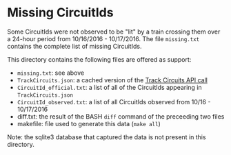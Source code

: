 
# Missing CircuitIds

Some CircuitIds were not observed to be "lit" by a train crossing them
over a 24-hour period from 10/16/2016 - 10/17/2016.  The file
``missing.txt`` contains the complete list of missing CircuitIds.

This directory contains the following files are offered as support:
- ``missing.txt``: see above
- `TrackCircuits.json`: a cached version of the [Track Circuits API call](https://developer.wmata.com/docs/services/5763fa6ff91823096cac1057/operations/57644238031f59363c586dcb "None")
- `CircuitId_official.txt`: a list of all of the CircuitIds appearing in ``TrackCircuits.json``
- `CircuitId_observed.txt`: a list of all CircuitIds observed from 10/16 - 10/17/2016
- diff.txt: the result of the BASH `diff` command of the preceeding two files
- makefile: file used to generate this data (`make all`)

Note: the sqlite3 database that captured the data is not present in
this directory.
